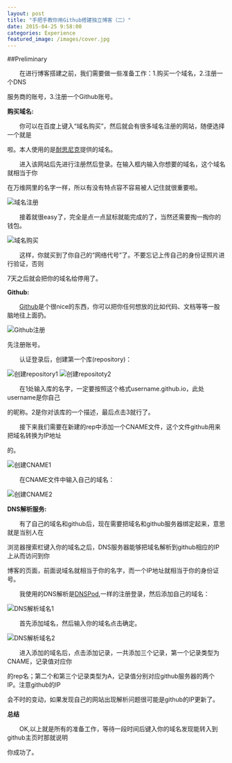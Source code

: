 ```yaml
---
layout: post
title: "手把手教你用Github搭建独立博客（二）"
date: 2015-04-25 9:58:00
categories: Experience
featured_image: /images/cover.jpg
---
```

##Preliminary

　　在进行博客搭建之前，我们需要做一些准备工作：1.购买一个域名，2.注册一个DNS

服务商的账号，3.注册一个Github账号。

   **购买域名:**

　　你可以在百度上键入“域名购买”，然后就会有很多域名注册的网站，随便选择一个就是

啦。本人使用的是[耐思尼克](http://www.iisp.com/)提供的域名。

　　进入该网站后先进行注册然后登录。在输入框内输入你想要的域名，这个域名就相当于你

在万维网里的名字一样，所以有没有特点容不容易被人记住就很重要啦。

![域名注册](http://i1.tietuku.com/eb3336874a3f2b57.png)

　　接着就很easy了，完全是点一点鼠标就能完成的了，当然还需要掏一掏你的钱包。

![域名购买](http://i1.tietuku.com/001ce60cf7b02131.png)

　　这样，你就买到了你自己的“网络代号”了。不要忘记上传自己的身份证照片进行验证，否则

7天之后就会把你的域名给停用了。

**Github:**

　　[Github](https://github.com)是个很nice的东西，你可以把你任何想放的比如代码、文档等等一股脑地往上面扔。

![Github注册](http://i1.tietuku.com/be42f3891a307f01.png)

先注册账号。

　　认证登录后，创建第一个库(repository)：

![创建repository1](http://i1.tietuku.com/b369ad5478529d59.png)
![创建repositoty2](http://i1.tietuku.com/242be3da7863423e.png)

　　在1处输入库的名字，一定要按照这个格式username.github.io，此处username是你自己

的昵称。2是你对该库的一个描述，最后点击3就行了。

　　接下来我们需要在新建的rep中添加一个CNAME文件，这个文件github用来把域名转换为IP地址

的。

![创建CNAME1](http://i1.tietuku.com/10704ac15fab3b56.png)

　　在CNAME文件中输入自己的域名：

![创建CNAME2](http://i1.tietuku.com/8276a7f2c3ec58f3.png)

**DNS解析服务:**

　　有了自己的域名和github后，现在需要把域名和github服务器绑定起来，意思就是当别人在

浏览器搜索栏键入你的域名之后，DNS服务器能够把域名解析到github相应的IP上从而访问到你

博客的页面，前面说域名就相当于你的名字，而一个IP地址就相当于你的身份证号。

　　我使用的DNS解析是[DNSPod](https://www.dnspod.cn),一样的注册登录，然后添加自己的域名：

![DNS解析域名1](http://i1.tietuku.com/ffcbace8a42b746c.png)
　　

　　首先添加域名，然后输入你的域名点击确定。

![DNS解析域名2](http://i1.tietuku.com/12162889def7d6cf.png)

　　进入添加的域名后，点击添加记录，一共添加三个记录，第一个记录类型为CNAME，记录值对应你

的rep名；第二个和第三个记录类型为A，记录值分别对应github服务器的两个IP。注意github的IP

会不时的变动，如果发现自己的网站出现解析问题很可能是github的IP更新了。

**总结**

　　OK,以上就是所有的准备工作，等待一段时间后键入你的域名发现能转入到github主页时那就说明

你成功了。


